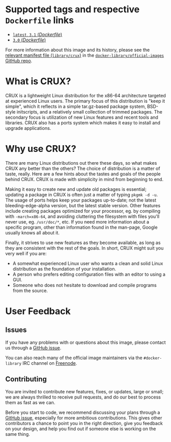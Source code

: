 # Supported tags and respective `Dockerfile` links

- [`latest`, `3.1` (*Dockerfile*)](https://github.com/therealprologic/docker-crux/blob/7426533bc54154a9227bd8c983182c86bd2e319f/Dockerfile)
- [`3.0` (*Dockerfile*)](https://github.com/therealprologic/docker-crux/blob/91a99d9156b30d4af0b624be83042605ce1c91ab/Dockerfile)

For more information about this image and its history, please see the [relevant
manifest file
(`library/crux`)](https://github.com/docker-library/official-images/blob/master/library/crux)
in the [`docker-library/official-images` GitHub
repo](https://github.com/docker-library/official-images).

# What is CRUX?

CRUX is a lightweight Linux distribution for the x86-64 architecture targeted at
experienced Linux users. The primary focus of this distribution is "keep it
simple", which it reflects in a simple tar.gz-based package system, BSD-style
initscripts, and a relatively small collection of trimmed packages. The
secondary focus is utilization of new Linux features and recent tools and
libraries. CRUX also has a ports system which makes it easy to install and
upgrade applications.

# Why use CRUX?

There are many Linux distributions out there these days, so what makes CRUX any
better than the others? The choice of distribution is a matter of taste, really.
Here are a few hints about the tastes and goals of the people behind CRUX. CRUX
is made with simplicity in mind from beginning to end.

Making it easy to create new and update old packages is essential; updating a
package in CRUX is often just a matter of typing `pkgmk -d -u`. The usage of
ports helps keep your packages up-to-date; not the latest bleeding-edge-alpha
version, but the latest stable version. Other features include creating packages
optimized for your processor, eg. by compiling with `-march=x86-64`, and
avoiding cluttering the filesystem with files you'll never use, eg.
`/usr/doc/*`, etc. If you need more information about a specific program, other
than information found in the man-page, Google usually knows all about it.

Finally, it strives to use new features as they become available, as long as
they are consistent with the rest of the goals. In short, CRUX might suit you
very well if you are:

* A somewhat experienced Linux user who wants a clean and solid Linux
  distribution as the foundation of your installation.
* A person who prefers editing configuration files with an editor to using a
  GUI.
* Someone who does not hesitate to download and compile programs from the
  source.

# User Feedback

## Issues

If you have any problems with or questions about this image, please contact us
 through a [GitHub issue](https://github.com/therealprologic/docker-crux/issues).

You can also reach many of the official image maintainers via the
`#docker-library` IRC channel on [Freenode](https://freenode.net).

## Contributing

You are invited to contribute new features, fixes, or updates, large or small;
we are always thrilled to receive pull requests, and do our best to process them
as fast as we can.

Before you start to code, we recommend discussing your plans 
through a [GitHub issue](https://github.com/therealprologic/docker-crux/issues), especially for more ambitious
contributions. This gives other contributors a chance to point you in the right
direction, give you feedback on your design, and help you find out if someone
else is working on the same thing.
